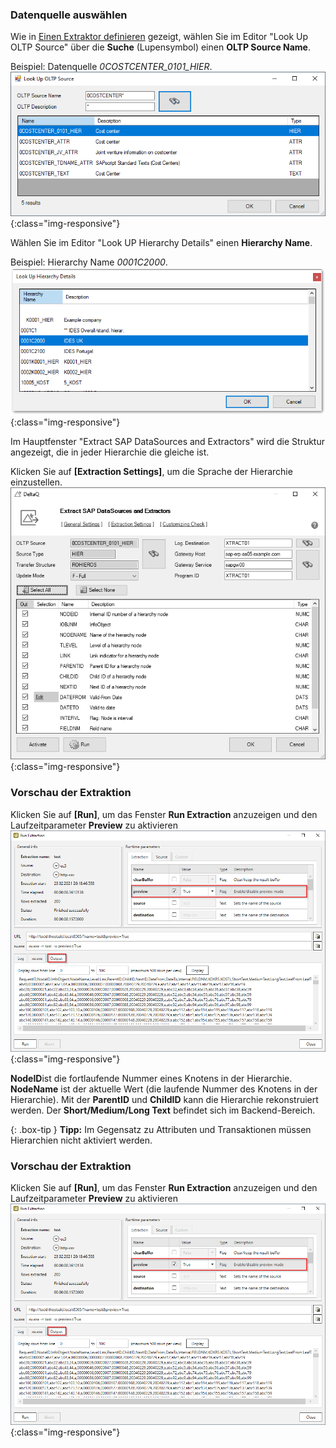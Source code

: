 ### Datenquelle auswählen
Wie in [Einen Extraktor definieren](./eine-deltaq-quelle-definieren) gezeigt, wählen Sie im Editor "Look Up OLTP Source" über die **Suche** (Lupensymbol) einen **OLTP Source Name**.

Beispiel: Datenquelle *0COSTCENTER_0101_HIER*.
![DeltaQ-Hierarchy-001](/img/content/DeltaQ-Hierarchy-001.png){:class="img-responsive"}

Wählen Sie im Editor "Look UP Hierarchy Details" einen **Hierarchy Name**.

Beispiel: Hierarchy Name *0001C2000*.
![DeltaQ-Hierarchy-002](/img/content/DeltaQ-Hierarchy-002.png){:class="img-responsive"}

Im Hauptfenster "Extract SAP DataSources and Extractors" wird die Struktur angezeigt, die in jeder Hierarchie die gleiche ist. 

Klicken Sie auf **[Extraction Settings]**, um die Sprache der Hierarchie einzustellen.
![DeltaQ-Hierarchy-003](/img/content/Deltaq-Hierarchy-Selected.png){:class="img-responsive"}

### Vorschau der Extraktion
Klicken Sie auf **[Run]**, um das Fenster **Run Extraction** anzuzeigen und den Laufzeitparameter **Preview** zu aktivieren
![DeltaQ-Hierarchy-004](/img/content/DeltaQ-Hierarchy-004.png){:class="img-responsive"}

**NodeID**ist die fortlaufende Nummer eines Knotens in der Hierarchie. **NodeName** ist der aktuelle Wert (die laufende Nummer des Knotens in der Hierarchie). Mit der **ParentID** und **ChildID** kann die Hierarchie rekonstruiert werden.
Der **Short/Medium/Long Text** befindet sich im Backend-Bereich.

{: .box-tip }
**Tipp:** Im Gegensatz zu Attributen und Transaktionen müssen Hierarchien nicht aktiviert werden.

### Vorschau der Extraktion
Klicken Sie auf **[Run]**, um das Fenster **Run Extraction** anzuzeigen und den Laufzeitparameter **Preview** zu aktivieren
![DeltaQ-Hierarchy-004](/img/content/DeltaQ-Hierarchy-004.png){:class="img-responsive"}
